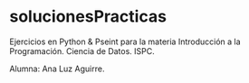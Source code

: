 # solucionesPracticas
Ejercicios en Python & Pseint para la materia Introducción a la Programación. 
Ciencia de Datos. 
ISPC.

Alumna: Ana Luz Aguirre.
